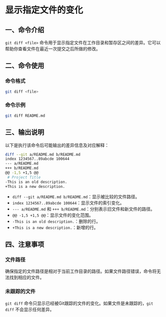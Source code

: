 # 显示指定文件的变化

## 一、命令介绍

`git diff <file>` 命令用于显示指定文件在工作目录和暂存区之间的差异。它可以帮助你查看文件在最近一次提交之后所做的修改。

## 二、命令使用

### 命令格式

```bash
git diff <file>
```

### 命令示例

```bash
git diff README.md
```

## 三、输出说明

以下是执行该命令后可能输出的差异信息及对应解释：

```bash
diff --git a/README.md b/README.md
index 1234567..89abcde 100644
--- a/README.md
+++ b/README.md
@@ -1,5 +1,5 @@
 # Project Title
-This is an old description.
+This is a new description.
```

- `diff --git a/README.md b/README.md`：显示被比较的文件路径。
- `index 1234567..89abcde 100644`：显示文件的索引变化。
- `--- a/README.md` 和 `+++ b/README.md`：分别表示旧文件和新文件的路径。
- `@@ -1,5 +1,5 @@`：显示文件的变化范围。
- `-This is an old description.`：删除的行。
- `+This is a new description.`：新增的行。

## 四、注意事项

### 文件路径

确保指定的文件路径是相对于当前工作目录的路径。如果文件路径错误，命令将无法找到相应的文件。

### 未跟踪的文件

`git diff` 命令只显示已经被Git跟踪的文件的变化。如果文件是未跟踪的，`git diff` 不会显示任何差异。